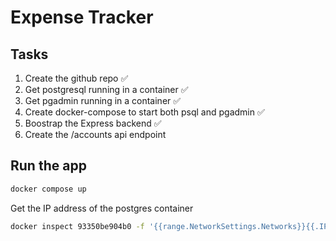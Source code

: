 # Expense Tracker

## Tasks

1. Create the github repo ✅
1. Get postgresql running in a container ✅
1. Get pgadmin running in a container ✅
1. Create docker-compose to start both psql and pgadmin ✅
1. Boostrap the Express backend ✅
1. Create the /accounts api endpoint

## Run the app

```bash
docker compose up
```

Get the IP address of the postgres container

```bash
docker inspect 93350be904b0 -f '{{range.NetworkSettings.Networks}}{{.IPAddress}}{{end}}'
```
